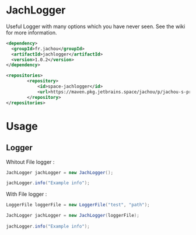 # JachLogger
Useful Logger with many options which you have never seen. See the wiki for more information.
```xml
<dependency>
  <groupId>fr.jachou</groupId>
  <artifactId>jachlogger</artifactId>
  <version>1.0.2</version>
</dependency>

<repositories>
        <repository>
            <id>space-jachlogger</id>
            <url>https://maven.pkg.jetbrains.space/jachou/p/jachou-s-project/jachlogger</url>
        </repository>
</repositories>
```
# Usage
## Logger
Whitout File logger :

```java
JachLogger jachLogger = new JachLogger();

jachLogger.info("Example info");
```
With File logger :

```java
LoggerFile loggerFile = new LoggerFile("test", "path");

JachLogger jachLogger = new JachLogger(loggerFile);
        
jachLogger.info("Example info");
```
